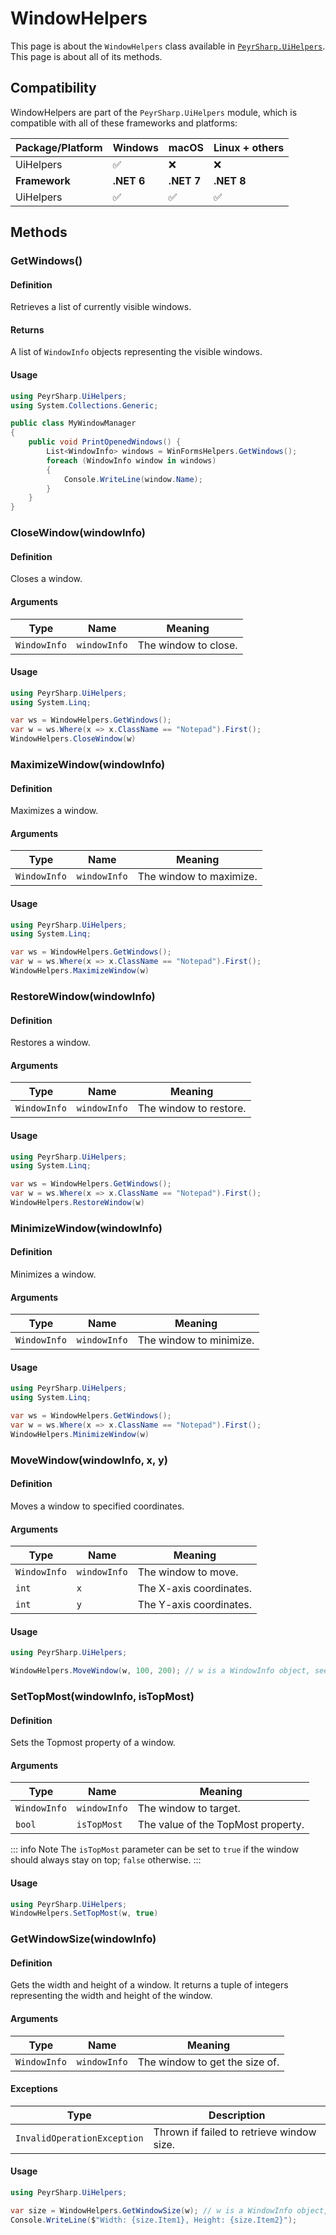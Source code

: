 # WindowHelpers

This page is about the `WindowHelpers` class available in [`PeyrSharp.UiHelpers`](../ui-helpers.md). This page is about all of its methods.

## Compatibility

WindowHelpers are part of the `PeyrSharp.UiHelpers` module, which is compatible with all of these frameworks and platforms:

| Package/Platform | Windows    | macOS      | Linux + others |
| ---------------- | ---------- | ---------- | -------------- |
| UiHelpers        | ✅         | ❌         | ❌             |
| **Framework**    | **.NET 6** | **.NET 7** | **.NET 8**     |
| UiHelpers        | ✅         | ✅         | ✅             |

## Methods

### GetWindows()

#### Definition

Retrieves a list of currently visible windows.

#### Returns

A list of `WindowInfo` objects representing the visible windows.

#### Usage

```c#
using PeyrSharp.UiHelpers;
using System.Collections.Generic;

public class MyWindowManager
{
    public void PrintOpenedWindows() {
        List<WindowInfo> windows = WinFormsHelpers.GetWindows();
        foreach (WindowInfo window in windows)
        {
            Console.WriteLine(window.Name);
        }
    }
}
```

### CloseWindow(windowInfo)

#### Definition

Closes a window.

#### Arguments

| Type         | Name         | Meaning              |
| ------------ | ------------ | -------------------- |
| `WindowInfo` | `windowInfo` | The window to close. |

#### Usage

```c#
using PeyrSharp.UiHelpers;
using System.Linq;

var ws = WindowHelpers.GetWindows();
var w = ws.Where(x => x.ClassName == "Notepad").First();
WindowHelpers.CloseWindow(w)
```

### MaximizeWindow(windowInfo)

#### Definition

Maximizes a window.

#### Arguments

| Type         | Name         | Meaning                 |
| ------------ | ------------ | ----------------------- |
| `WindowInfo` | `windowInfo` | The window to maximize. |

#### Usage

```c#
using PeyrSharp.UiHelpers;
using System.Linq;

var ws = WindowHelpers.GetWindows();
var w = ws.Where(x => x.ClassName == "Notepad").First();
WindowHelpers.MaximizeWindow(w)
```

### RestoreWindow(windowInfo)

#### Definition

Restores a window.

#### Arguments

| Type         | Name         | Meaning                |
| ------------ | ------------ | ---------------------- |
| `WindowInfo` | `windowInfo` | The window to restore. |

#### Usage

```c#
using PeyrSharp.UiHelpers;
using System.Linq;

var ws = WindowHelpers.GetWindows();
var w = ws.Where(x => x.ClassName == "Notepad").First();
WindowHelpers.RestoreWindow(w)
```

### MinimizeWindow(windowInfo)

#### Definition

Minimizes a window.

#### Arguments

| Type         | Name         | Meaning                 |
| ------------ | ------------ | ----------------------- |
| `WindowInfo` | `windowInfo` | The window to minimize. |

#### Usage

```c#
using PeyrSharp.UiHelpers;
using System.Linq;

var ws = WindowHelpers.GetWindows();
var w = ws.Where(x => x.ClassName == "Notepad").First();
WindowHelpers.MinimizeWindow(w)
```

### MoveWindow(windowInfo, x, y)

#### Definition

Moves a window to specified coordinates.

#### Arguments

| Type         | Name         | Meaning                 |
| ------------ | ------------ | ----------------------- |
| `WindowInfo` | `windowInfo` | The window to move.     |
| `int`        | `x`          | The X-axis coordinates. |
| `int`        | `y`          | The Y-axis coordinates. |

#### Usage

```c#
using PeyrSharp.UiHelpers;

WindowHelpers.MoveWindow(w, 100, 200); // w is a WindowInfo object, see previous examples.
```

### SetTopMost(windowInfo, isTopMost)

#### Definition

Sets the Topmost property of a window.

#### Arguments

| Type         | Name         | Meaning                            |
| ------------ | ------------ | ---------------------------------- |
| `WindowInfo` | `windowInfo` | The window to target.              |
| `bool`       | `isTopMost`  | The value of the TopMost property. |

::: info Note
The `isTopMost` parameter can be set to `true` if the window should always stay on top; `false` otherwise.
:::

#### Usage

```c#
using PeyrSharp.UiHelpers;
WindowHelpers.SetTopMost(w, true)
```

### GetWindowSize(windowInfo)

#### Definition

Gets the width and height of a window. It returns a tuple of integers representing the width and height of the window.

#### Arguments

| Type         | Name         | Meaning                        |
| ------------ | ------------ | ------------------------------ |
| `WindowInfo` | `windowInfo` | The window to get the size of. |

#### Exceptions

| Type                        | Description                               |
| --------------------------- | ----------------------------------------- |
| `InvalidOperationException` | Thrown if failed to retrieve window size. |

#### Usage

```c#
using PeyrSharp.UiHelpers;

var size = WindowHelpers.GetWindowSize(w); // w is a WindowInfo object, see previous examples.
Console.WriteLine($"Width: {size.Item1}, Height: {size.Item2}");
```
